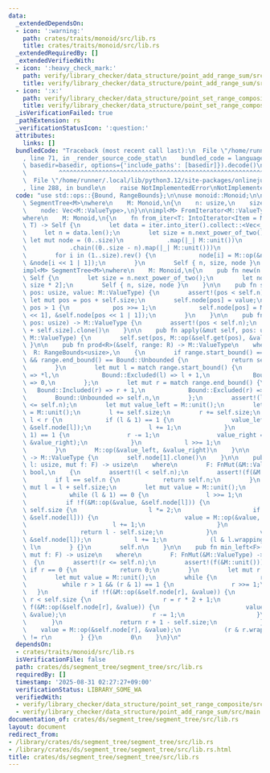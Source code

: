 ```yaml
---
data:
  _extendedDependsOn:
  - icon: ':warning:'
    path: crates/traits/monoid/src/lib.rs
    title: crates/traits/monoid/src/lib.rs
  _extendedRequiredBy: []
  _extendedVerifiedWith:
  - icon: ':heavy_check_mark:'
    path: verify/library_checker/data_structure/point_add_range_sum/src/main.rs
    title: verify/library_checker/data_structure/point_add_range_sum/src/main.rs
  - icon: ':x:'
    path: verify/library_checker/data_structure/point_set_range_composite/src/main.rs
    title: verify/library_checker/data_structure/point_set_range_composite/src/main.rs
  _isVerificationFailed: true
  _pathExtension: rs
  _verificationStatusIcon: ':question:'
  attributes:
    links: []
  bundledCode: "Traceback (most recent call last):\n  File \"/home/runner/.local/lib/python3.12/site-packages/onlinejudge_verify/documentation/build.py\"\
    , line 71, in _render_source_code_stat\n    bundled_code = language.bundle(stat.path,\
    \ basedir=basedir, options={'include_paths': [basedir]}).decode()\n          \
    \         ^^^^^^^^^^^^^^^^^^^^^^^^^^^^^^^^^^^^^^^^^^^^^^^^^^^^^^^^^^^^^^^^^^^^^^^^^^^^^^^^^\n\
    \  File \"/home/runner/.local/lib/python3.12/site-packages/onlinejudge_verify/languages/rust.py\"\
    , line 288, in bundle\n    raise NotImplementedError\nNotImplementedError\n"
  code: "use std::ops::{Bound, RangeBounds};\n\nuse monoid::Monoid;\n\npub struct\
    \ SegmentTree<M>\nwhere\n    M: Monoid,\n{\n    n: usize,\n    size: usize,\n\
    \    node: Vec<M::ValueType>,\n}\n\nimpl<M> FromIterator<M::ValueType> for SegmentTree<M>\n\
    where\n    M: Monoid,\n{\n    fn from_iter<T: IntoIterator<Item = M::ValueType>>(iter:\
    \ T) -> Self {\n        let data = iter.into_iter().collect::<Vec<_>>();\n   \
    \     let n = data.len();\n        let size = n.next_power_of_two();\n       \
    \ let mut node = (0..size)\n            .map(|_| M::unit())\n            .chain(data)\n\
    \            .chain((0..size - n).map(|_| M::unit()))\n            .collect::<Vec<_>>();\n\
    \        for i in (1..size).rev() {\n            node[i] = M::op(&node[i << 1],\
    \ &node[i << 1 | 1]);\n        }\n        Self { n, size, node }\n    }\n}\n\n\
    impl<M> SegmentTree<M>\nwhere\n    M: Monoid,\n{\n    pub fn new(n: usize) ->\
    \ Self {\n        let size = n.next_power_of_two();\n        let node = vec![M::unit();\
    \ size * 2];\n        Self { n, size, node }\n    }\n\n    pub fn set(&mut self,\
    \ pos: usize, value: M::ValueType) {\n        assert!(pos < self.n);\n       \
    \ let mut pos = pos + self.size;\n        self.node[pos] = value;\n        while\
    \ pos > 1 {\n            pos >>= 1;\n            self.node[pos] = M::op(&self.node[pos\
    \ << 1], &self.node[pos << 1 | 1]);\n        }\n    }\n\n    pub fn get(&self,\
    \ pos: usize) -> M::ValueType {\n        assert!(pos < self.n);\n        self.node[pos\
    \ + self.size].clone()\n    }\n\n    pub fn apply(&mut self, pos: usize, value:\
    \ M::ValueType) {\n        self.set(pos, M::op(&self.get(pos), &value));\n   \
    \ }\n\n    pub fn prod<R>(&self, range: R) -> M::ValueType\n    where\n      \
    \  R: RangeBounds<usize>,\n    {\n        if range.start_bound() == Bound::Unbounded\
    \ && range.end_bound() == Bound::Unbounded {\n            return self.all_prod();\n\
    \        }\n        let mut l = match range.start_bound() {\n            Bound::Included(l)\
    \ => *l,\n            Bound::Excluded(l) => l + 1,\n            Bound::Unbounded\
    \ => 0,\n        };\n        let mut r = match range.end_bound() {\n         \
    \   Bound::Included(r) => r + 1,\n            Bound::Excluded(r) => *r,\n    \
    \        Bound::Unbounded => self.n,\n        };\n        assert!(l <= r && r\
    \ <= self.n);\n        let mut value_left = M::unit();\n        let mut value_right\
    \ = M::unit();\n        l += self.size;\n        r += self.size;\n        while\
    \ l < r {\n            if (l & 1) == 1 {\n                value_left = M::op(&value_left,\
    \ &self.node[l]);\n                l += 1;\n            }\n            if (r &\
    \ 1) == 1 {\n                r -= 1;\n                value_right = M::op(&self.node[r],\
    \ &value_right);\n            }\n            l >>= 1;\n            r >>= 1;\n\
    \        }\n        M::op(&value_left, &value_right)\n    }\n\n    pub fn all_prod(&self)\
    \ -> M::ValueType {\n        self.node[1].clone()\n    }\n\n    pub fn max_right<F>(&self,\
    \ l: usize, mut f: F) -> usize\n    where\n        F: FnMut(&M::ValueType) ->\
    \ bool,\n    {\n        assert!(l < self.n);\n        assert!(f(&M::unit()));\n\
    \        if l == self.n {\n            return self.n;\n        }\n        let\
    \ mut l = l + self.size;\n        let mut value = M::unit();\n        while {\n\
    \            while (l & 1) == 0 {\n                l >>= 1;\n            }\n \
    \           if !f(&M::op(&value, &self.node[l])) {\n                while l <\
    \ self.size {\n                    l *= 2;\n                    if f(&M::op(&value,\
    \ &self.node[l])) {\n                        value = M::op(&value, &self.node[l]);\n\
    \                        l += 1;\n                    }\n                }\n \
    \               return l - self.size;\n            }\n            value = M::op(&value,\
    \ &self.node[l]);\n            l += 1;\n            (l & l.wrapping_neg()) !=\
    \ l\n        } {}\n        self.n\n    }\n\n    pub fn min_left<F>(&self, r: usize,\
    \ mut f: F) -> usize\n    where\n        F: FnMut(&M::ValueType) -> bool,\n  \
    \  {\n        assert!(r <= self.n);\n        assert!(f(&M::unit()));\n       \
    \ if r == 0 {\n            return 0;\n        }\n        let mut r = r + self.size;\n\
    \        let mut value = M::unit();\n        while {\n            r -= 1;\n  \
    \          while r > 1 && (r & 1) == 1 {\n                r >>= 1;\n         \
    \   }\n            if !f(&M::op(&self.node[r], &value)) {\n                while\
    \ r < self.size {\n                    r = r * 2 + 1;\n                    if\
    \ f(&M::op(&self.node[r], &value)) {\n                        value = M::op(&self.node[r],\
    \ &value);\n                        r -= 1;\n                    }\n         \
    \       }\n                return r + 1 - self.size;\n            }\n        \
    \    value = M::op(&self.node[r], &value);\n            (r & r.wrapping_neg())\
    \ != r\n        } {}\n        0\n    }\n}\n"
  dependsOn:
  - crates/traits/monoid/src/lib.rs
  isVerificationFile: false
  path: crates/ds/segment_tree/segment_tree/src/lib.rs
  requiredBy: []
  timestamp: '2025-08-31 02:27:27+09:00'
  verificationStatus: LIBRARY_SOME_WA
  verifiedWith:
  - verify/library_checker/data_structure/point_set_range_composite/src/main.rs
  - verify/library_checker/data_structure/point_add_range_sum/src/main.rs
documentation_of: crates/ds/segment_tree/segment_tree/src/lib.rs
layout: document
redirect_from:
- /library/crates/ds/segment_tree/segment_tree/src/lib.rs
- /library/crates/ds/segment_tree/segment_tree/src/lib.rs.html
title: crates/ds/segment_tree/segment_tree/src/lib.rs
---
```

